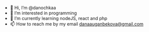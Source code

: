 - 👋 Hi, I’m @danochkaa
- 👀 I’m interested in programming
- 🌱 I’m currently learning nodeJS, react and php
- 📫 How to reach me by my email danaauganbekova@gmail.com

<!---
danochkaa/danochkaa is a ✨ special ✨ repository because its `README.md` (this file) appears on your GitHub profile.
You can click the Preview link to take a look at your changes.
--->
